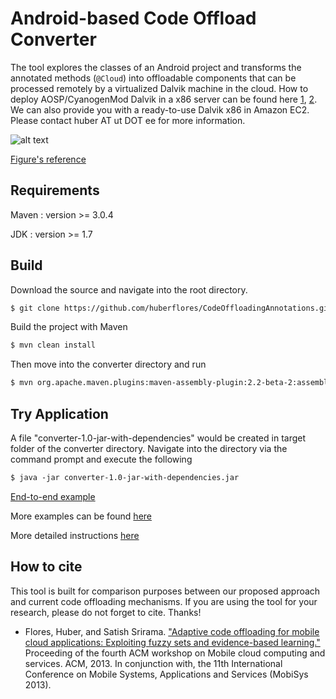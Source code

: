 Android-based Code Offload Converter
====================================
The tool explores the classes of an Android project and transforms the annotated methods (``` @Cloud ```) into offloadable components that can be processed remotely by a virtualized Dalvik machine in the cloud. How to deploy AOSP/CyanogenMod Dalvik in a x86 server can be found here [1](https://gist.github.com/huberflores/4687766), [2](https://gist.github.com/huberflores/4714824). We can also provide you with a ready-to-use Dalvik x86 in Amazon EC2. Please contact huber AT ut DOT ee for more information.


![alt text](https://raw.github.com/huberflores/CodeOffloadingAnnotations/master/UT_OffloadingModel.png "Offloading model")

[Figure's reference](http://www.sciencedirect.com/science/article/pii/S0164121213002318)


Requirements
-------------

Maven : version >= 3.0.4

JDK : version >= 1.7


Build
------------
Download the source and navigate into the root directory.

```xml
$ git clone https://github.com/huberflores/CodeOffloadingAnnotations.git
````

Build the project with Maven 

```xml
$ mvn clean install
````
Then move into the converter directory and run 

```xml
$ mvn org.apache.maven.plugins:maven-assembly-plugin:2.2-beta-2:assembly
````

Try Application 
------------
A file "converter-1.0-jar-with-dependencies" would be created in target folder of the converter directory.
Navigate into the directory via the command prompt and execute the following

```xml
$ java -jar converter-1.0-jar-with-dependencies.jar
````

[End-to-end example](https://github.com/huberflores/ComputationalOffloadingDemo.git)

More examples can be found [here](https://github.com/alirezaostovar/codeoffloading)

More detailed instructions [here](https://gist.github.com/huberflores/9168683)

How to cite
-----------
This tool is built for comparison purposes between our proposed approach and current code offloading mechanisms. If you are using the tool for your research, please do not forget to cite. Thanks!


- Flores, Huber, and Satish Srirama. ["Adaptive code offloading for mobile cloud applications: Exploiting fuzzy sets and evidence-based learning."](http://dl.acm.org/citation.cfm?id=2482984) Proceeding of the fourth ACM workshop on Mobile cloud computing and services. ACM, 2013. In conjunction with, the 11th International Conference on Mobile Systems, Applications and Services (MobiSys 2013).





